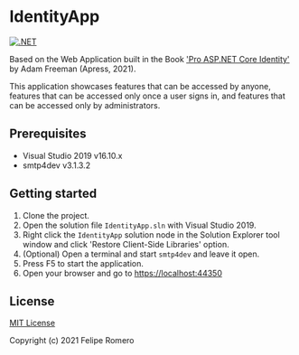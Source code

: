 # IdentityApp

[![.NET][ci-badge]][ci-status]

Based on the Web Application built in the Book ['Pro ASP.NET Core Identity'](https://www.apress.com/la/book/9781484268575) by Adam Freeman (Apress, 2021).

This application showcases features that can be accessed by anyone, features that can be accessed only once a user signs in, and features that can be accessed only by administrators.

## Prerequisites

- Visual Studio 2019 v16.10.x
- smtp4dev v3.1.3.2

## Getting started

1. Clone the project.
1. Open the solution file `IdentityApp.sln` with Visual Studio 2019.
1. Right click the `IdentityApp` solution node in the Solution Explorer tool window and click 'Restore Client-Side Libraries' option.
1. (Optional) Open a terminal and start `smtp4dev` and leave it open.
1. Press F5 to start the application.
1. Open your browser and go to <https://localhost:44350>

## License

[MIT License](LICENSE)

Copyright (c) 2021 Felipe Romero

[ci-status]: https://github.com/feliperomero3/IdentityApp/actions/workflows/dotnet.yml
[ci-badge]: https://github.com/feliperomero3/IdentityApp/actions/workflows/dotnet.yml/badge.svg
